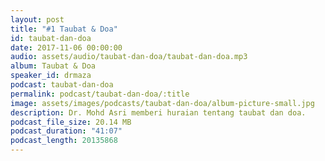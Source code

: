 ```yaml
---
layout: post
title: "#1 Taubat & Doa"
id: taubat-dan-doa
date: 2017-11-06 00:00:00
audio: assets/audio/taubat-dan-doa/taubat-dan-doa.mp3
album: Taubat & Doa
speaker_id: drmaza
podcast: taubat-dan-doa
permalink: podcast/taubat-dan-doa/:title
image: assets/images/podcasts/taubat-dan-doa/album-picture-small.jpg
description: Dr. Mohd Asri memberi huraian tentang taubat dan doa.
podcast_file_size: 20.14 MB
podcast_duration: "41:07"
podcast_length: 20135868
---
```

